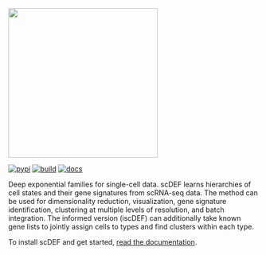 <div align="left">
  <img src="https://github.com/cbg-ethz/scDEF/raw/main/docs/assets/images/scdef.png", width="300px">
</div>
<p></p>

[![pypi](https://img.shields.io/pypi/v/scdef.svg?style=flat)](https://pypi.python.org/pypi/scdef)
[![build](https://github.com/cbg-ethz/scDEF/actions/workflows/test.yaml/badge.svg)](https://github.com/cbg-ethz/scDEF/actions/workflows/test.yaml)
[![docs](https://github.com/cbg-ethz/scDEF/actions/workflows/docs.yaml/badge.svg)](https://cbg-ethz.github.io/scDEF/)

Deep exponential families for single-cell data. scDEF learns hierarchies of cell states and their gene signatures from scRNA-seq data. The method can be used for dimensionality reduction, visualization, gene signature identification, clustering at multiple levels of resolution, and batch integration. The informed version (iscDEF) can additionally take known gene lists to jointly assign cells to types and find clusters within each type.

To install scDEF and get started, [read the documentation](https://cbg-ethz.github.io/scDEF).

